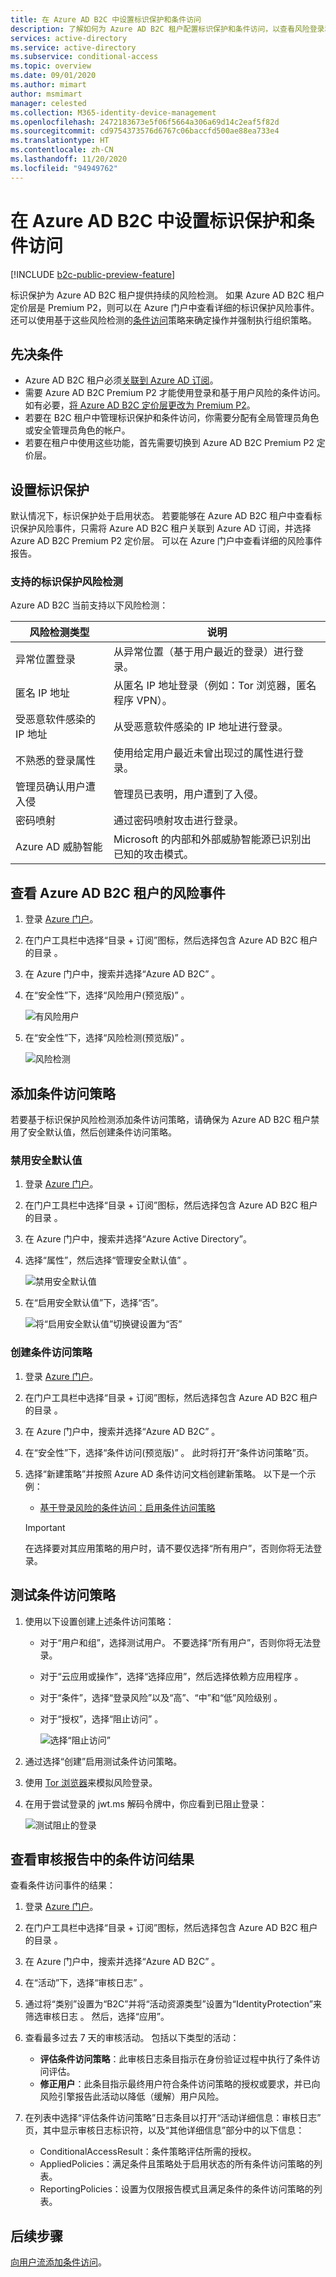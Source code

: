 ```yaml
---
title: 在 Azure AD B2C 中设置标识保护和条件访问
description: 了解如何为 Azure AD B2C 租户配置标识保护和条件访问，以查看风险登录和其他风险事件并基于风险检测创建策略。
services: active-directory
ms.service: active-directory
ms.subservice: conditional-access
ms.topic: overview
ms.date: 09/01/2020
ms.author: mimart
author: msmimart
manager: celested
ms.collection: M365-identity-device-management
ms.openlocfilehash: 2472183673e5f06f5664a306a69d14c2eaf5f82d
ms.sourcegitcommit: cd9754373576d6767c06baccfd500ae88ea733e4
ms.translationtype: HT
ms.contentlocale: zh-CN
ms.lasthandoff: 11/20/2020
ms.locfileid: "94949762"
---
```

# <a name="set-up-identity-protection-and-conditional-access-in-azure-ad-b2c"></a>在 Azure AD B2C 中设置标识保护和条件访问

[!INCLUDE [b2c-public-preview-feature](../../includes/active-directory-b2c-public-preview.md)]

标识保护为 Azure AD B2C 租户提供持续的风险检测。 如果 Azure AD B2C 租户定价层是 Premium P2，则可以在 Azure 门户中查看详细的标识保护风险事件。 还可以使用基于这些风险检测的[条件访问](../active-directory/conditional-access/overview.md)策略来确定操作并强制执行组织策略。

## <a name="prerequisites"></a>先决条件

- Azure AD B2C 租户必须[关联到 Azure AD 订阅](billing.md#link-an-azure-ad-b2c-tenant-to-a-subscription)。
- 需要 Azure AD B2C Premium P2 才能使用登录和基于用户风险的条件访问。 如有必要，[将 Azure AD B2C 定价层更改为 Premium P2](./billing.md)。 
- 若要在 B2C 租户中管理标识保护和条件访问，你需要分配有全局管理员角色或安全管理员角色的帐户。
- 若要在租户中使用这些功能，首先需要切换到 Azure AD B2C Premium P2 定价层。

## <a name="set-up-identity-protection"></a>设置标识保护

默认情况下，标识保护处于启用状态。 若要能够在 Azure AD B2C 租户中查看标识保护风险事件，只需将 Azure AD B2C 租户关联到 Azure AD 订阅，并选择 Azure AD B2C Premium P2 定价层。 可以在 Azure 门户中查看详细的风险事件报告。

### <a name="supported-identity-protection-risk-detections"></a>支持的标识保护风险检测

Azure AD B2C 当前支持以下风险检测：  

|风险检测类型  |说明  |
|---------|---------|
| 异常位置登录     | 从异常位置（基于用户最近的登录）进行登录。        |
|匿名 IP 地址     | 从匿名 IP 地址登录（例如：Tor 浏览器，匿名程序 VPN）。        |
|受恶意软件感染的 IP 地址     | 从受恶意软件感染的 IP 地址进行登录。         |
|不熟悉的登录属性     | 使用给定用户最近未曾出现过的属性进行登录。        |
|管理员确认用户遭入侵    | 管理员已表明，用户遭到了入侵。             |
|密码喷射     | 通过密码喷射攻击进行登录。      |
|Azure AD 威胁智能     | Microsoft 的内部和外部威胁智能源已识别出已知的攻击模式。        |

## <a name="view-risk-events-for-your-azure-ad-b2c-tenant"></a>查看 Azure AD B2C 租户的风险事件

1. 登录 [Azure 门户](https://portal.azure.com/)。

1. 在门户工具栏中选择“目录 + 订阅”图标，然后选择包含 Azure AD B2C 租户的目录  。

1. 在 Azure 门户中，搜索并选择“Azure AD B2C”  。

1. 在“安全性”下，选择“风险用户(预览版)” 。

   ![有风险用户](media/conditional-access-identity-protection-setup/risky-users.png)

1. 在“安全性”下，选择“风险检测(预览版)” 。

   ![风险检测](media/conditional-access-identity-protection-setup/risk-detections.png)

## <a name="add-a-conditional-access-policy"></a>添加条件访问策略 

若要基于标识保护风险检测添加条件访问策略，请确保为 Azure AD B2C 租户禁用了安全默认值，然后创建条件访问策略。

### <a name="to-disable-security-defaults"></a>禁用安全默认值

1. 登录 [Azure 门户](https://portal.azure.com/)。

2. 在门户工具栏中选择“目录 + 订阅”图标，然后选择包含 Azure AD B2C 租户的目录  。

3. 在 Azure 门户中，搜索并选择“Azure Active Directory”。

4. 选择“属性”，然后选择“管理安全默认值” 。

   ![禁用安全默认值](media/conditional-access-identity-protection-setup/disable-security-defaults.png)

5. 在“启用安全默认值”下，选择“否”。 

   ![将“启用安全默认值”切换键设置为“否”](media/conditional-access-identity-protection-setup/enable-security-defaults-toggle.png)

### <a name="to-create-a-conditional-access-policy"></a>创建条件访问策略

1. 登录 [Azure 门户](https://portal.azure.com/)。

1. 在门户工具栏中选择“目录 + 订阅”图标，然后选择包含 Azure AD B2C 租户的目录  。

1. 在 Azure 门户中，搜索并选择“Azure AD B2C”  。

1. 在“安全性”下，选择“条件访问(预览版)” 。 此时将打开“条件访问策略”页。 

1. 选择“新建策略”并按照 Azure AD 条件访问文档创建新策略。 以下是一个示例：

   - [基于登录风险的条件访问：启用条件访问策略](../active-directory/conditional-access/howto-conditional-access-policy-risk.md#enable-with-conditional-access-policy)

   > [!IMPORTANT]
   > 在选择要对其应用策略的用户时，请不要仅选择“所有用户”，否则你将无法登录。

## <a name="test-the-conditional-access-policy"></a>测试条件访问策略

1. 使用以下设置创建上述条件访问策略：
   
   - 对于“用户和组”，选择测试用户。 不要选择“所有用户”，否则你将无法登录。
   - 对于“云应用或操作”，选择“选择应用”，然后选择依赖方应用程序 。
   - 对于“条件”，选择“登录风险”以及“高”、“中”和“低”风险级别   。
   - 对于“授权”，选择“阻止访问” 。

      ![选择“阻止访问”](media/conditional-access-identity-protection-setup/test-conditional-access-policy.png)

1. 通过选择“创建”启用测试条件访问策略。

1. 使用 [Tor 浏览器](https://www.torproject.org/download/)来模拟风险登录。 

1. 在用于尝试登录的 jwt.ms 解码令牌中，你应看到已阻止登录：

   ![测试阻止的登录](media/conditional-access-identity-protection-setup/test-blocked-sign-in.png)

## <a name="review-conditional-access-outcomes-in-the-audit-report"></a>查看审核报告中的条件访问结果

查看条件访问事件的结果：

1. 登录 [Azure 门户](https://portal.azure.com/)。

2. 在门户工具栏中选择“目录 + 订阅”图标，然后选择包含 Azure AD B2C 租户的目录  。

3. 在 Azure 门户中，搜索并选择“Azure AD B2C”  。

4. 在“活动”下，选择“审核日志” 。

5. 通过将“类别”设置为“B2C”并将“活动资源类型”设置为“IdentityProtection”来筛选审核日志   。 然后，选择“应用”。

6. 查看最多过去 7 天的审核活动。 包括以下类型的活动：

   - **评估条件访问策略**：此审核日志条目指示在身份验证过程中执行了条件访问评估。
   - **修正用户**：此条目指示最终用户符合条件访问策略的授权或要求，并已向风险引擎报告此活动以降低（缓解）用户风险。

7. 在列表中选择“评估条件访问策略”日志条目以打开“活动详细信息：审核日志” 页，其中显示审核日志标识符，以及“其他详细信息”部分中的以下信息：

   - ConditionalAccessResult：条件策略评估所需的授权。
   - AppliedPolicies：满足条件且策略处于启用状态的所有条件访问策略的列表。
   - ReportingPolicies：设置为仅限报告模式且满足条件的条件访问策略的列表。

## <a name="next-steps"></a>后续步骤

[向用户流添加条件访问](conditional-access-user-flow.md)。